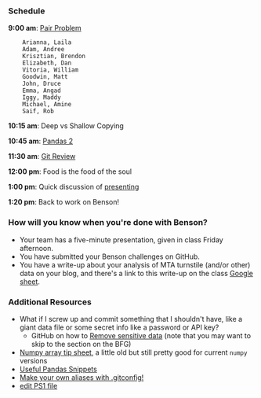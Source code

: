 ### Schedule

**9:00 am**: [Pair Problem](pair_prime.md)

		Arianna, Laila
		Adam, Andree
		Krisztian, Brendon
		Elizabeth, Dan
		Vitoria, William
		Goodwin, Matt
		John, Druce
		Emma, Angad
		Iggy, Maddy
		Michael, Amine
		Saif, Rob

**10:15 am**: Deep vs Shallow Copying

**10:45 am**: [Pandas 2](pandas2_groupby_merge.ipynb)

**11:30 am**: [Git Review](https://github.com/thisismetis/nyc18_ds17/tree/master/resources/git)

**12:00 pm**: Food is the food of the soul

**1:00 pm**: Quick discussion of [presenting](presenting.pdf)

**1:20 pm**: Back to work on Benson!


### How will you know when you're done with Benson?

 * Your team has a five-minute presentation, given in class Friday afternoon.
 * You have submitted your Benson challenges on GitHub.
 * You have a write-up about your analysis of MTA turnstile (and/or other) data on your blog, and there's a link to this write-up on the class [Google sheet](placeholder).



### Additional Resources

 * What if I screw up and commit something that I shouldn't have, like a giant data file or some secret info like a password or API key?
     * GitHub on how to [Remove sensitive data](https://help.github.com/articles/remove-sensitive-data/) (note that you may want to skip to the section on the BFG)
 * [Numpy array tip sheet](http://pages.physics.cornell.edu/~myers/teaching/ComputationalMethods/python/arrays.html), a little old but still pretty good for current `numpy` versions
 * [Useful Pandas Snippets](http://www.swegler.com/becky/blog/2014/08/06/useful-pandas-snippets/)
 * [Make your own aliases with .gitconfig!](http://michaelwales.com/articles/make-gitconfig-work-for-you/)
 * [edit PS1 file](https://coderwall.com/p/fasnya/add-git-branch-name-to-bash-prompt)
